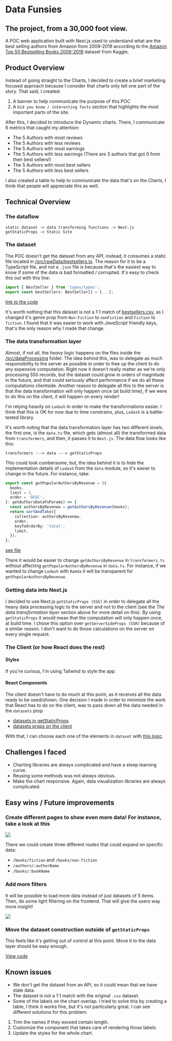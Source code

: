 # Data Funsies

## The project, from a 30,000 foot view.
A POC web application built with Next.js used to understand what are the best selling authors from Amazon from 2009-2019 according to the [Amazon Top 50 Bestselling Books 2009-2019](https://www.kaggle.com/sootersaalu/amazon-top-50-bestselling-books-2009-2019) dataset from Kaggle.

## Product Overview
Instead of going straight to the Charts, I decided to create a brief marketing focused approach because I consider that charts only tell one part of the story. That said, I created:
1. A banner to help communicate the purpose of this POC
2. A `Did you know / interesting facts` section that highlights the most important parts of the site.

After this, I decided to introduce the Dynamic charts. There, I communicate 6 metrics that caught my attention:
- The 5 Authors with most reviews
- The 5 Authors with less reviews
- The 5 Authors with most earnings
- The 5 Authors with less earnings (There are 3 authors that got 0 from their best sellers!)
- The 5 Authors with most best sellers
- The 5 Authors with less best sellers

I also created a table to help to communicate the data that's on the Charts, I think that people will appreciate this as well.

## Technical Overview

### The dataflow

```text
static dataset -> data transforming functions -> Next.js getStaticProps -> Static Site
```

### The dataset
The POC doesn't get the dataset from any API, instead, it consumes a static file located in [/src/rawData/bestsellers.ts](https://github.com/alejandronanez/data-funsies/blob/e09e813c6b5a613dae99410882cc06990bba8ee9/src/rawData/bestsellers.ts). The reason for it to be a TypeScript file, and not a `.json` file is because that's the easiest way to know if some of the data is bad formatted / corrupted. It's easy to check this out with this line:

```typescript
import { BestSeller } from 'types/types';
export const bestSellers: BestSeller[] = [...];
```
[link to the code](https://github.com/alejandronanez/data-funsies/blob/e09e813c6b5a613dae99410882cc06990bba8ee9/src/rawData/bestsellers.ts#L1-L3)

It's worth nothing that this dataset is not a 1:1 match of [bestsellers.csv](https://github.com/alejandronanez/data-funsies/blob/e09e813c6b5a613dae99410882cc06990bba8ee9/src/rawData/bestsellers.csv), as I changed it's genre prop from `Non-Fiction` to `nonFiction` and `Fiction` to `fiction`. I found that it was easier to work with _JavaScript_ friendly keys, that's the only reason why I made that change.

### The data transformation layer
Almost, if not all, the _heavy_ logic happens on the files inside the [/src/dataProcessing](https://github.com/alejandronanez/data-funsies/tree/e09e813c6b5a613dae99410882cc06990bba8ee9/src/dataProcessing) folder. The idea behind this, was to delegate as much responsibility to the server as possible in order to free up the client to do any expensive computation. Right now it doesn't really matter as we're only processing 550 records, but the dataset could grow in orders of magnitude in the future, and that could seriously affect performance if we do all these computations clientside.  Another reason to delegate all this to the server is that the data transformation will only happen once (at build time), if we were to do this on the client, it will happen on every render!

I'm relying heavily on `Lodash` in order to make the transformations easier. I think that this is OK for now due to time constrains, plus, `Lodash` is a battle-tested library.

It's worth noting that the data transformation layer has two different _levels_, the first one, is the `data.ts` file, which gets (almost all) the transformed data from `transformers`, and then, it passes it to `Next.js`. The data flow looks like this:

```text
transformers ---> data ---> getStaticProps
```

This could look cumbersome, but, the idea behind it is to hide the implementation details of `Lodash` from the `data` module, so it's easier to change in the future. For instance, take:

```typescript
export const getPopularAuthorsByRevenue = ({
  books,
  limit = 5,
  order = 'DESC',
}: getAuthorsDataFnParams) => {
  const authorsByRevenew = getAuthorsByRevenue(books);
  return sortAndTake({
    collection: authorsByRevenew,
    order,
    keyToOrderBy: 'total',
    limit,
  });
};
```
[see file](https://github.com/alejandronanez/data-funsies/blob/main/src/dataProcessing/data.ts#L56-L68)

There it would be easier to change `getAuthorsByRevenue` in `transformers.ts` without affecting `getPopularAuthorsByRevenue` in `data.ts`. For instance, if we wanted to change `Lodash` with `Ramda` it will be transparent for `getPopularAuthorsByRevenue`.

### Getting data into Next.js

I decided to use Next.js `getStaticProps (SSG)` in order to delegate all the heavy data processing logic to the server and not to the client (see the _The data transformation layer_ section above for more detail on this). By using `getStaticProps` it would mean that the computation will only happen once, at build time.
I chose this option over `getServerSideProps (SSR)` because of a similar reason. I don't want to do those calculations on the server on every single request.

### The Client (or how React does the rest)

#### Styles
If you're curious, I'm using Tailwind to style the app.

#### React Components
The client doesn't have to do much at this point, as it receives all the data ready to be used/shown. One decision I made in order to minimize the work that React has to do on the client, was to pass down all the data needed in the `datasets` prop
- [datasets in getStaticProps](https://github.com/alejandronanez/data-funsies/blob/e09e813c6b5a613dae99410882cc06990bba8ee9/src/pages/index.tsx#L55-L117)
- [datasets props on the client](https://github.com/alejandronanez/data-funsies/blob/e09e813c6b5a613dae99410882cc06990bba8ee9/src/pages/index.tsx#L40)

With that, I can choose each one of the elements in `dataset` with [this logic](https://github.com/alejandronanez/data-funsies/blob/e09e813c6b5a613dae99410882cc06990bba8ee9/src/components/DynamicChart/DynamicChart.tsx#L22-L36).


## Challenges I faced
- Charting libraries are always complicated and have a steep learning curve.
- Reusing some methods was not always obvious.
- Make the chart responsive. Again, data visualization libraries are always complicated.

## Easy wins / Future improvements
### Create different pages to show even more data! For instance, take a look at this
![](https://cdn.zappy.app/ce562e080aa227466b3ffbc72b6718af.png)

There we could create three different routes that could expand on specific data:

- `/books/fiction` and `/books/non-fiction`
- `/authors/:authorName`
- `/books/:bookName`
### Add more filters
It will be possible to load more data instead of just datasets of 5 items. Then, do some light filtering on the frontend. That will give the users way more insight!

![](https://cdn.zappy.app/99d35e2d76a065d9d1122d8d70084590.png)

### Move the dataset construction outside of `getStaticProps`
This feels like it's getting out of control at this point. Move it to the data layer should be easy enough.

[View code](https://github.com/alejandronanez/data-funsies/blob/e09e813c6b5a613dae99410882cc06990bba8ee9/src/pages/index.tsx#L55-L117)

## Known issues
- We don't get the dataset from an API, so it could mean that we have stale data.
- The dataset is not a 1:1 match with the original `.csv` dataset.
- Some of the labels on the chart overlap. I tried to solve this by creating a table, I think it works fine, but it's not particularly great. I can see different solutions for this problem:
1. Trim the names if they exceed certain length.
2. Customize the component that takes care of rendering those labels.
3. Update the styles for the whole chart.
